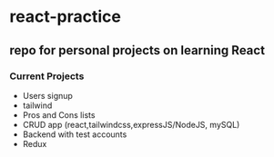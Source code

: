 # react-practice
## repo for personal projects on learning React
### Current Projects
- Users signup
- tailwind
- Pros and Cons lists
- CRUD app (react,tailwindcss,expressJS/NodeJS, mySQL)
- Backend with test accounts
- Redux 
